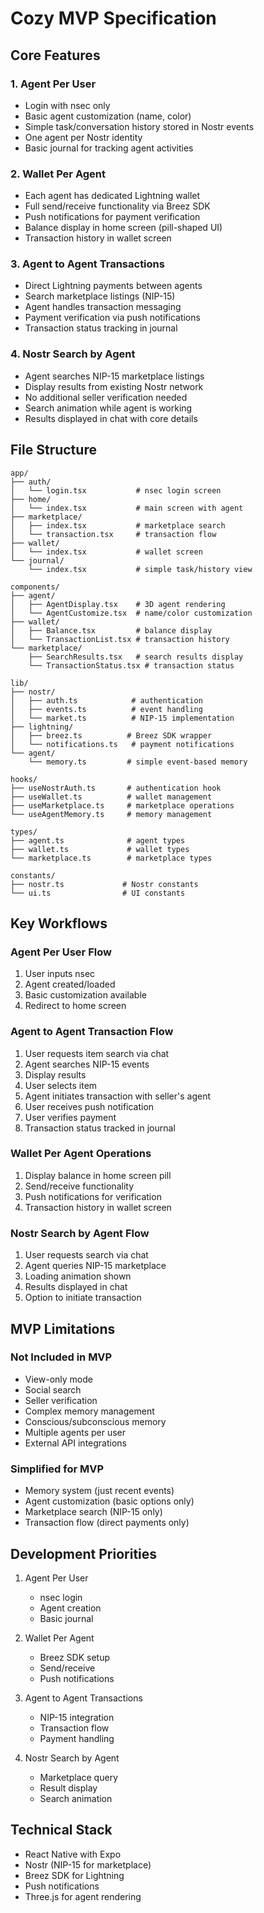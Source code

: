 # Cozy MVP Specification

## Core Features

### 1. Agent Per User
- Login with nsec only
- Basic agent customization (name, color)
- Simple task/conversation history stored in Nostr events
- One agent per Nostr identity
- Basic journal for tracking agent activities

### 2. Wallet Per Agent
- Each agent has dedicated Lightning wallet
- Full send/receive functionality via Breez SDK
- Push notifications for payment verification
- Balance display in home screen (pill-shaped UI)
- Transaction history in wallet screen

### 3. Agent to Agent Transactions
- Direct Lightning payments between agents
- Search marketplace listings (NIP-15)
- Agent handles transaction messaging
- Payment verification via push notifications
- Transaction status tracking in journal

### 4. Nostr Search by Agent
- Agent searches NIP-15 marketplace listings
- Display results from existing Nostr network
- No additional seller verification needed
- Search animation while agent is working
- Results displayed in chat with core details

## File Structure

```
app/
├── auth/
│   └── login.tsx           # nsec login screen
├── home/
│   └── index.tsx           # main screen with agent
├── marketplace/
│   ├── index.tsx           # marketplace search
│   └── transaction.tsx     # transaction flow
├── wallet/
│   └── index.tsx           # wallet screen
└── journal/
    └── index.tsx           # simple task/history view

components/
├── agent/
│   ├── AgentDisplay.tsx    # 3D agent rendering
│   └── AgentCustomize.tsx  # name/color customization
├── wallet/
│   ├── Balance.tsx         # balance display
│   └── TransactionList.tsx # transaction history
└── marketplace/
    ├── SearchResults.tsx   # search results display
    └── TransactionStatus.tsx # transaction status

lib/
├── nostr/
│   ├── auth.ts            # authentication
│   ├── events.ts          # event handling
│   └── market.ts          # NIP-15 implementation
├── lightning/
│   ├── breez.ts          # Breez SDK wrapper
│   └── notifications.ts   # payment notifications
└── agent/
    └── memory.ts         # simple event-based memory

hooks/
├── useNostrAuth.ts       # authentication hook
├── useWallet.ts          # wallet management
├── useMarketplace.ts     # marketplace operations
└── useAgentMemory.ts     # memory management

types/
├── agent.ts              # agent types
├── wallet.ts             # wallet types
└── marketplace.ts        # marketplace types

constants/
├── nostr.ts             # Nostr constants
└── ui.ts                # UI constants
```

## Key Workflows

### Agent Per User Flow
1. User inputs nsec
2. Agent created/loaded
3. Basic customization available
4. Redirect to home screen

### Agent to Agent Transaction Flow
1. User requests item search via chat
2. Agent searches NIP-15 events
3. Display results
4. User selects item
5. Agent initiates transaction with seller's agent
6. User receives push notification
7. User verifies payment
8. Transaction status tracked in journal

### Wallet Per Agent Operations
1. Display balance in home screen pill
2. Send/receive functionality
3. Push notifications for verification
4. Transaction history in wallet screen

### Nostr Search by Agent Flow
1. User requests search via chat
2. Agent queries NIP-15 marketplace
3. Loading animation shown
4. Results displayed in chat
5. Option to initiate transaction

## MVP Limitations

### Not Included in MVP
- View-only mode
- Social search
- Seller verification
- Complex memory management
- Conscious/subconscious memory
- Multiple agents per user
- External API integrations

### Simplified for MVP
- Memory system (just recent events)
- Agent customization (basic options only)
- Marketplace search (NIP-15 only)
- Transaction flow (direct payments only)

## Development Priorities

1. Agent Per User
   - nsec login
   - Agent creation
   - Basic journal

2. Wallet Per Agent
   - Breez SDK setup
   - Send/receive
   - Push notifications

3. Agent to Agent Transactions
   - NIP-15 integration
   - Transaction flow
   - Payment handling

4. Nostr Search by Agent
   - Marketplace query
   - Result display
   - Search animation

## Technical Stack

- React Native with Expo
- Nostr (NIP-15 for marketplace)
- Breez SDK for Lightning
- Push notifications
- Three.js for agent rendering